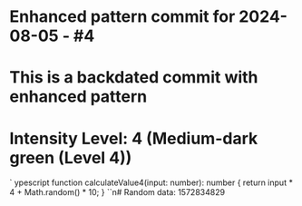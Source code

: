﻿# Enhanced pattern commit for 2024-08-05 - #4
# This is a backdated commit with enhanced pattern
# Intensity Level: 4 (Medium-dark green (Level 4))
`	ypescript
function calculateValue4(input: number): number {
    return input * 4 + Math.random() * 10;
}
``n# Random data: 1572834829

